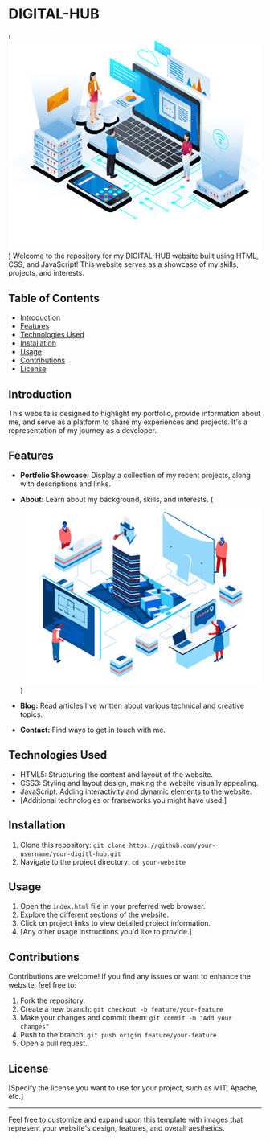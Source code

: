 # DIGITAL-HUB
(![Alt text](./assets/git-img/image-2.png))
Welcome to the repository for my DIGITAL-HUB website built using HTML, CSS, and JavaScript! This website serves as a showcase of my skills, projects, and interests.
## Table of Contents
- [Introduction](#introduction)
- [Features](#features)
- [Technologies Used](#technologies-used)
- [Installation](#installation)
- [Usage](#usage)
- [Contributions](#contributions)
- [License](#license)
## Introduction
This website is designed to highlight my portfolio, provide information about me, and serve as a platform to share my experiences and projects. It's a representation of my journey as a developer.

## Features

- **Portfolio Showcase:** Display a collection of my recent projects, along with descriptions and links.
- **About:** Learn about my background, skills, and interests.
(![Alt text](./assets/git-img/image-3.png))

- **Blog:** Read articles I've written about various technical and creative topics.
- **Contact:** Find ways to get in touch with me.

## Technologies Used

- HTML5: Structuring the content and layout of the website.
- CSS3: Styling and layout design, making the website visually appealing.
- JavaScript: Adding interactivity and dynamic elements to the website.
- [Additional technologies or frameworks you might have used.]

## Installation

1. Clone this repository: `git clone https://github.com/your-username/your-digitl-hub.git`
2. Navigate to the project directory: `cd your-website`

## Usage

1. Open the `index.html` file in your preferred web browser.
2. Explore the different sections of the website.
3. Click on project links to view detailed project information.
4. [Any other usage instructions you'd like to provide.]

## Contributions

Contributions are welcome! If you find any issues or want to enhance the website, feel free to:

1. Fork the repository.
2. Create a new branch: `git checkout -b feature/your-feature`
3. Make your changes and commit them: `git commit -m "Add your changes"`
4. Push to the branch: `git push origin feature/your-feature`
5. Open a pull request.

## License

[Specify the license you want to use for your project, such as MIT, Apache, etc.]

---
Feel free to customize and expand upon this template with images that represent your website's design, features, and overall aesthetics.
